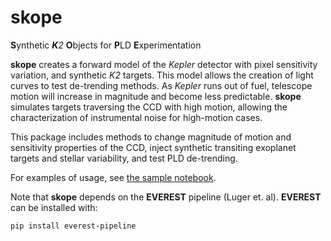 # skope
**S**ynthetic ***K**2* **O**bjects for **P**LD **E**xperimentation

**skope** creates a forward model of the *Kepler* detector with pixel sensitivity variation, and synthetic *K2* targets. This model allows the creation of light curves to test de-trending methods. As *Kepler* runs out of fuel, telescope motion will increase in magnitude and become less predictable. **skope** simulates targets traversing the CCD with high motion, allowing the characterization of instrumental noise for high-motion cases.

This package includes methods to change magnitude of motion and sensitivity properties of the CCD, inject synthetic transiting exoplanet targets and stellar variability, and test PLD de-trending.

For examples of usage, see [the sample notebook](https://nksaunders.github.io/files/Example.html).

Note that **skope** depends on the **EVEREST** pipeline (Luger et. al). **EVEREST** can be installed with:
<pre><code>pip install everest-pipeline</code></pre>

